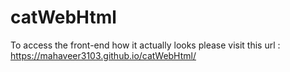 # catWebHtml

To access the front-end how it actually looks please visit this url : https://mahaveer3103.github.io/catWebHtml/
